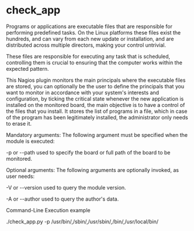 # check_app
Programs or applications are executable files that are responsible for performing predefined tasks. On the Linux platforms these files exist the hundreds, and can vary from each new update or installation, and are distributed across multiple directors, making your control untrivial.

These files are responsible for executing any task that is scheduled, controlling them is crucial to ensuring that the computer works within the expected pattern.

This Nagios plugin monitors the main principals where the executable files are stored, you can optionally be the user to define the principals that you want to monitor in accordance with your system's interests and configuration, by ticking the critical state whenever the new application is installed on the monitored board, the main objective is to have a control of the files that you install. It stores the list of programs in a file, which in case of the program has been legitimately installed, the administrator only needs to erase it.

Mandatory arguments: The following argument must be specified when the module is executed:

-p or --path used to specify the board or full path of the board to be monitored.

Optional arguments: The following arguments are optionally invoked, as user needs:

-V or --version used to query the module version.

-A or --author used to query the author's data.

Command-Line Execution example

./check_app.py -p /usr/bin/,/sbin/,/usr/sbin/,/bin/,/usr/local/bin/

